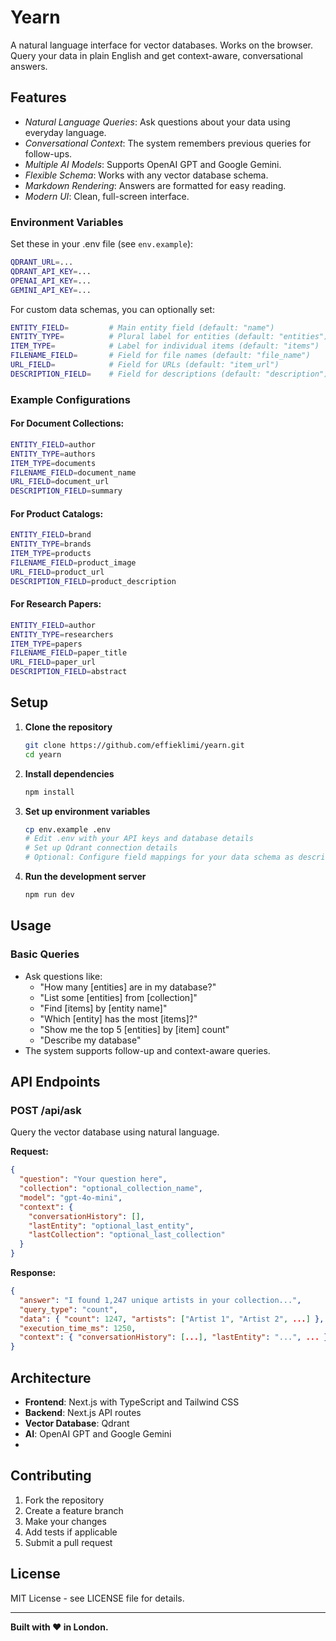 # Yearn

A natural language interface for vector databases. Works on the browser. Query your data in plain English and get context-aware, conversational answers.

## Features

- _Natural Language Queries_: Ask questions about your data using everyday language.
- _Conversational Context_: The system remembers previous queries for follow-ups.
- _Multiple AI Models_: Supports OpenAI GPT and Google Gemini.
- _Flexible Schema_: Works with any vector database schema.
- _Markdown Rendering_: Answers are formatted for easy reading.
- _Modern UI_: Clean, full-screen interface.

### Environment Variables

Set these in your .env file (see `env.example`):

```bash
QDRANT_URL=...
QDRANT_API_KEY=...
OPENAI_API_KEY=...
GEMINI_API_KEY=...
```

For custom data schemas, you can optionally set:

```bash
ENTITY_FIELD=         # Main entity field (default: "name")
ENTITY_TYPE=          # Plural label for entities (default: "entities")
ITEM_TYPE=            # Label for individual items (default: "items")
FILENAME_FIELD=       # Field for file names (default: "file_name")
URL_FIELD=            # Field for URLs (default: "item_url")
DESCRIPTION_FIELD=    # Field for descriptions (default: "description")
```

### Example Configurations

#### For Document Collections:

```bash
ENTITY_FIELD=author
ENTITY_TYPE=authors
ITEM_TYPE=documents
FILENAME_FIELD=document_name
URL_FIELD=document_url
DESCRIPTION_FIELD=summary
```

#### For Product Catalogs:

```bash
ENTITY_FIELD=brand
ENTITY_TYPE=brands
ITEM_TYPE=products
FILENAME_FIELD=product_image
URL_FIELD=product_url
DESCRIPTION_FIELD=product_description
```

#### For Research Papers:

```bash
ENTITY_FIELD=author
ENTITY_TYPE=researchers
ITEM_TYPE=papers
FILENAME_FIELD=paper_title
URL_FIELD=paper_url
DESCRIPTION_FIELD=abstract
```

## Setup

1. **Clone the repository**

   ```bash
   git clone https://github.com/effieklimi/yearn.git
   cd yearn
   ```

2. **Install dependencies**

   ```bash
   npm install
   ```

3. **Set up environment variables**

   ```bash
   cp env.example .env
   # Edit .env with your API keys and database details
   # Set up Qdrant connection details
   # Optional: Configure field mappings for your data schema as described above
   ```

4. **Run the development server**
   ```bash
   npm run dev
   ```

## Usage

### Basic Queries

- Ask questions like:
  - "How many [entities] are in my database?"
  - "List some [entities] from [collection]"
  - "Find [items] by [entity name]"
  - "Which [entity] has the most [items]?"
  - "Show me the top 5 [entities] by [item] count"
  - "Describe my database"
- The system supports follow-up and context-aware queries.

## API Endpoints

### POST /api/ask

Query the vector database using natural language.

**Request:**

```json
{
  "question": "Your question here",
  "collection": "optional_collection_name",
  "model": "gpt-4o-mini",
  "context": {
    "conversationHistory": [],
    "lastEntity": "optional_last_entity",
    "lastCollection": "optional_last_collection"
  }
}
```

**Response:**

```json
{
  "answer": "I found 1,247 unique artists in your collection...",
  "query_type": "count",
  "data": { "count": 1247, "artists": ["Artist 1", "Artist 2", ...] },
  "execution_time_ms": 1250,
  "context": { "conversationHistory": [...], "lastEntity": "...", ... }
}
```

## Architecture

- **Frontend**: Next.js with TypeScript and Tailwind CSS
- **Backend**: Next.js API routes
- **Vector Database**: Qdrant
- **AI**: OpenAI GPT and Google Gemini
-

## Contributing

1. Fork the repository
2. Create a feature branch
3. Make your changes
4. Add tests if applicable
5. Submit a pull request

## License

MIT License - see LICENSE file for details.

---

**Built with ❤️ in London.**
